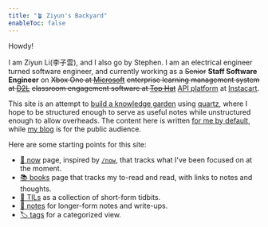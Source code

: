 ```yaml
---
title: "🪴 Ziyun's Backyard"
enableToc: false
---
```



Howdy!

I am Ziyun Li(李子雲), and I also go by Stephen. I am an electrical engineer turned software engineer, and currently working as a ~~Senior~~ **Staff Software Engineer** on ~~Xbox One at [Microsoft](https://www.microsoft.com/)~~ ~~enterprise learning management system at [D2L](https://www.d2l.com/)~~ ~~classroom engagement software at [Top Hat](https://tophat.com/)~~ [API platform](https://docs.instacart.com/connect) at [Instacart](https://www.instacart.com/).

This site is an attempt to [build a knowledge garden](thoughts/build%20a%20knowledge%20garden.md) using [quartz](https://github.com/jackyzha0/quartz), where I hope to be structured enough to serve as useful notes while unstructured enough to allow overheads. The content here is written [for me by default](https://notes.andymatuschak.org/About_these_notes?stackedNotes=z8AfCaQJdp852orumhXPxHb3r278FHA9xZN8J), while [my blog](https://blog.ziyun.rocks/) is for the public audience.

Here are some starting points for this site:
- [🚧 now](🚧%20now.md) page, inspired by [`/now`](https://sive.rs/now), that tracks what I've been focused on at the moment.
- [📚 books](📚%20books.md) page that tracks my to-read and read, with links to notes and thoughts.
- [🔖 TILs](/TILs) as a collection of short-form tidbits.
- [📝 notes](/notes) for longer-form notes and write-ups.
- [🏷️ tags](/tags) for a categorized view.
